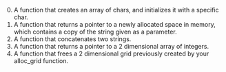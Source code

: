 0. A function that creates an array of chars, and initializes it with a specific char.
1. A  function that returns a pointer to a newly allocated space in memory, which contains a copy of the string given as a parameter.
2. A function that concatenates two strings.
3. A function that returns a pointer to a 2 dimensional array of integers.
4. A function that frees a 2 dimensional grid previously created by your alloc_grid function.

